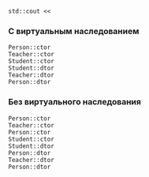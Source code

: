 `std::cout <<`
### С виртуальным наследованием

```
Person::ctor
Teacher::ctor
Student::ctor
Student::dtor
Teacher::dtor
Person::dtor
```

### Без виртуального наследования

```
Person::ctor
Teacher::ctor
Person::ctor
Student::ctor
Student::dtor
Person::dtor
Teacher::dtor
Person::dtor
```
